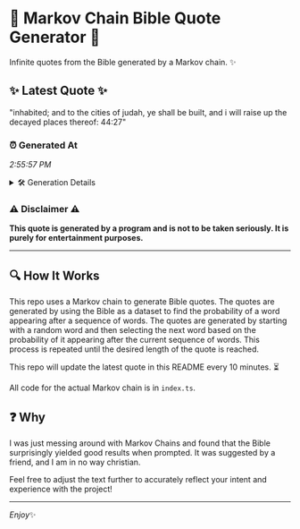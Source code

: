 # 📖 Markov Chain Bible Quote Generator 📖

Infinite quotes from the Bible generated by a Markov chain. ✨

## ✨ Latest Quote ✨
"inhabited; and to the cities of judah, ye shall be built, and i will raise up the decayed places thereof: 44:27"

### ⏰ Generated At
*2:55:57 PM*

<details>
    <summary>🛠️ Generation Details</summary>
    <p>
        <strong>🌱 Seed:</strong> inhabited;<br>
        <strong>🔄 Iterations:</strong> 20<br>
        <strong>📜 Context History:</strong><br>[ inhabited; ]: and<br>[ inhabited;, and ]: to<br>[ inhabited;, and, to ]: the<br>[ inhabited;, and, to, the ]: cities<br>[ inhabited;, and, to, the, cities ]: of<br>[ inhabited;, and, to, the, cities, of ]: judah,<br>[ and, to, the, cities, of, judah, ]: ye<br>[ to, the, cities, of, judah,, ye ]: shall<br>[ the, cities, of, judah,, ye, shall ]: be<br>[ cities, of, judah,, ye, shall, be ]: built,<br>[ of, judah,, ye, shall, be, built, ]: and<br>[ judah,, ye, shall, be, built,, and ]: i<br>[ ye, shall, be, built,, and, i ]: will<br>[ shall, be, built,, and, i, will ]: raise<br>[ be, built,, and, i, will, raise ]: up<br>[ built,, and, i, will, raise, up ]: the<br>[ and, i, will, raise, up, the ]: decayed<br>[ i, will, raise, up, the, decayed ]: places<br>[ will, raise, up, the, decayed, places ]: thereof:<br>[ raise, up, the, decayed, places, thereof: ]: 44:27<br>
    </p>
</details>

### ⚠️ Disclaimer ⚠️
**This quote is generated by a program and is not to be taken seriously. It is purely for entertainment purposes.**

---

## 🔍 How It Works

This repo uses a Markov chain to generate Bible quotes. The quotes are generated by using the Bible as a dataset to find the probability of a word appearing after a sequence of words. The quotes are generated by starting with a random word and then selecting the next word based on the probability of it appearing after the current sequence of words. This process is repeated until the desired length of the quote is reached.

This repo will update the latest quote in this README every 10 minutes. ⏳

All code for the actual Markov chain is in `index.ts`.

## ❓ Why

I was just messing around with Markov Chains and found that the Bible surprisingly yielded good results when prompted. 
It was suggested by a friend, and I am in no way christian.

Feel free to adjust the text further to accurately reflect your intent and experience with the project!

---

*Enjoy*✨
